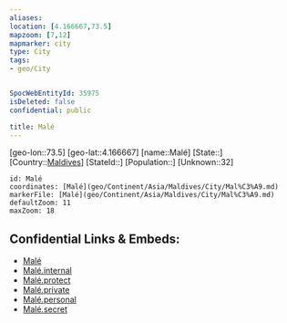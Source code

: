 ```yaml
---
aliases: 
location: [4.166667,73.5]
mapzoom: [7,12] 
mapmarker: city 
type: City
tags:
- geo/City


SpocWebEntityId: 35975
isDeleted: false
confidential: public

title: Malé
---
```

[geo-lon::73.5]
[geo-lat::4.166667]
[name::Malé]
[State::]
[Country::[Maldives](geo/Continent/Asia/Maldives.md)]
[StateId::]
[Population::]
[Unknown::32]


```leaflet
id: Malé
coordinates: [Malé](geo/Continent/Asia/Maldives/City/Mal%C3%A9.md)
markerFile: [Malé](geo/Continent/Asia/Maldives/City/Mal%C3%A9.md)
defaultZoom: 11 
maxZoom: 18
```


## Confidential Links & Embeds: 
- [Malé](../../../../../../_public/geo/Continent/Asia/Maldives/City/Mal%C3%A9.md) 
- [Malé.internal](../../../../../../_internal/geo/Continent/Asia/Maldives/City/Mal%C3%A9.internal.md) 
- [Malé.protect](../../../../../../_protect/geo/Continent/Asia/Maldives/City/Mal%C3%A9.protect.md) 
- [Malé.private](../../../../../../_private/geo/Continent/Asia/Maldives/City/Mal%C3%A9.private.md) 
- [Malé.personal](../../../../../../_personal/geo/Continent/Asia/Maldives/City/Mal%C3%A9.personal.md) 
- [Malé.secret](../../../../../../_secret/geo/Continent/Asia/Maldives/City/Mal%C3%A9.secret.md) 
